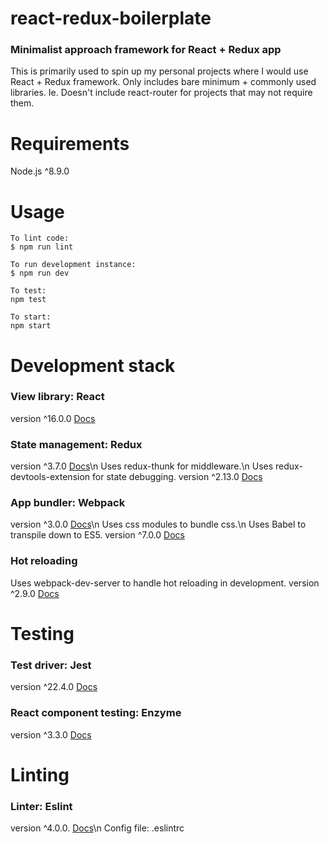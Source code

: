 # react-redux-boilerplate
### Minimalist approach framework for React + Redux app
This is primarily used to spin up my personal projects where I would use React + Redux framework.
Only includes bare minimum + commonly used libraries. Ie. Doesn't include react-router for projects
that may not require them. 

# Requirements
Node.js ^8.9.0

# Usage
```
To lint code:
$ npm run lint

To run development instance:
$ npm run dev

To test:
npm test

To start:
npm start
```

# Development stack
### View library: React
version ^16.0.0 [Docs](https://reactjs.org/docs)
### State management: Redux
version ^3.7.0 [Docs](https://redux.js.org/api-reference)\n
Uses redux-thunk for middleware.\n
Uses redux-devtools-extension for state debugging. version ^2.13.0 [Docs](https://github.com/zalmoxisus/redux-devtools-extension)
### App bundler: Webpack
version ^3.0.0 [Docs](https://webpack.js.org/api/)\n
Uses css modules to bundle css.\n
Uses Babel to transpile down to ES5. version ^7.0.0 [Docs](https://babeljs.io/)
### Hot reloading
Uses webpack-dev-server to handle hot reloading in development. version ^2.9.0 [Docs](https://github.com/webpack/webpack-dev-server)

# Testing
### Test driver: Jest
version ^22.4.0 [Docs](https://facebook.github.io/jest/)
### React component testing: Enzyme
version ^3.3.0 [Docs](http://airbnb.io/enzyme/docs/api/)

# Linting
### Linter: Eslint
version ^4.0.0. [Docs](https://eslint.org/)\n
Config file: .eslintrc
